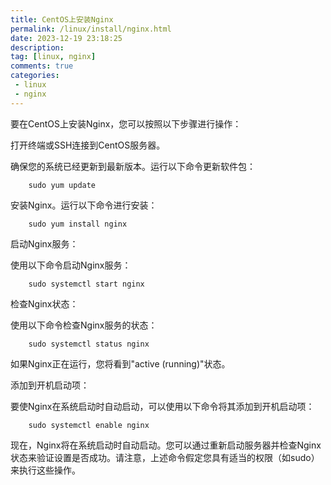 ```yaml
---
title: CentOS上安装Nginx
permalink: /linux/install/nginx.html
date: 2023-12-19 23:18:25
description: 
tag: [linux, nginx]
comments: true
categories: 
 - linux
 - nginx
---
```


要在CentOS上安装Nginx，您可以按照以下步骤进行操作：

打开终端或SSH连接到CentOS服务器。

确保您的系统已经更新到最新版本。运行以下命令更新软件包：

```shell
    sudo yum update
```

安装Nginx。运行以下命令进行安装：

```shell
    sudo yum install nginx
```

启动Nginx服务：

使用以下命令启动Nginx服务：

```shell
    sudo systemctl start nginx
```

检查Nginx状态：

使用以下命令检查Nginx服务的状态：

```shell
    sudo systemctl status nginx
```

如果Nginx正在运行，您将看到"active (running)"状态。

添加到开机启动项：

要使Nginx在系统启动时自动启动，可以使用以下命令将其添加到开机启动项：

```shell
    sudo systemctl enable nginx
```

现在，Nginx将在系统启动时自动启动。您可以通过重新启动服务器并检查Nginx状态来验证设置是否成功。请注意，上述命令假定您具有适当的权限（如sudo）来执行这些操作。
